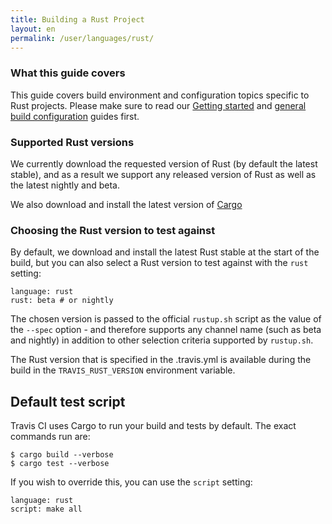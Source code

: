 ```yaml
---
title: Building a Rust Project
layout: en
permalink: /user/languages/rust/
---
```

<div id="toc">
</div>

### What this guide covers

This guide covers build environment and configuration topics specific to Rust
projects. Please make sure to read our [Getting started](/user/getting-started/)
and [general build configuration](/user/build-configuration/) guides first.

### Supported Rust versions

We currently download the requested version of Rust (by default the latest
stable), and as a result we support any released version of Rust as well as the
latest nightly and beta.

We also download and install the latest version of [Cargo](http://crates.io)

### Choosing the Rust version to test against

By default, we download and install the latest Rust stable at the start of the
build, but you can also select a Rust version to test against with the `rust`
setting:


    language: rust
    rust: beta # or nightly

The chosen version is passed to the official `rustup.sh` script as the value of the
`--spec` option - and therefore supports any channel name (such as beta and nightly) in
addition to other selection criteria supported by `rustup.sh`.

The Rust version that is specified in the .travis.yml is available during the
build in the `TRAVIS_RUST_VERSION` environment variable.

## Default test script

Travis CI uses Cargo to run your build and tests by default. The exact commands
run are:

    $ cargo build --verbose
    $ cargo test --verbose

If you wish to override this, you can use the `script` setting:

    language: rust
    script: make all

